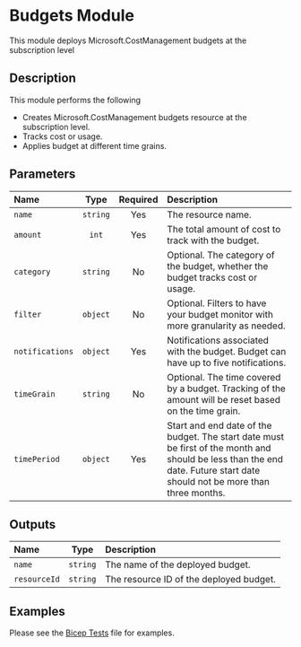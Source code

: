 # Budgets Module

This module deploys Microsoft.CostManagement budgets at the subscription level

## Description

This module performs the following

- Creates Microsoft.CostManagement budgets resource at the subscription level.
- Tracks cost or usage.
- Applies budget at different time grains.

## Parameters

| Name            | Type     | Required | Description                                                                                                                                                               |
| :-------------- | :------: | :------: | :------------------------------------------------------------------------------------------------------------------------------------------------------------------------ |
| `name`          | `string` | Yes      | The resource name.                                                                                                                                                        |
| `amount`        | `int`    | Yes      | The total amount of cost to track with the budget.                                                                                                                        |
| `category`      | `string` | No       | Optional. The category of the budget, whether the budget tracks cost or usage.                                                                                            |
| `filter`        | `object` | No       | Optional. Filters to have your budget monitor with more granularity as needed.                                                                                            |
| `notifications` | `object` | Yes      | Notifications associated with the budget. Budget can have up to five notifications.                                                                                       |
| `timeGrain`     | `string` | No       | Optional. The time covered by a budget. Tracking of the amount will be reset based on the time grain.                                                                     |
| `timePeriod`    | `object` | Yes      | Start and end date of the budget. The start date must be first of the month and should be less than the end date. Future start date should not be more than three months. |

## Outputs

| Name         | Type     | Description                             |
| :----------- | :------: | :-------------------------------------- |
| `name`       | `string` | The name of the deployed budget.        |
| `resourceId` | `string` | The resource ID of the deployed budget. |

## Examples

Please see the [Bicep Tests](test/main.test.bicep) file for examples.